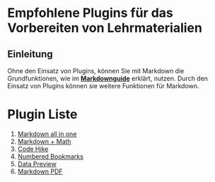 # Empfohlene Plugins für das Vorbereiten von Lehrmaterialien 

## Einleitung
Ohne den Einsatz von Plugins, können Sie mit Markdown die Grundfunktionen, wie im **[Markdownguide](/post/markdown-guide)** erklärt, nutzen. Durch den Einsatz von Plugins können sie weitere Funktionen für Markdown.

# Plugin Liste  

1. [Markdown all in one](/post/Markdown_all_in_one)
2. [Markdown + Math]((/post/markdown_math)) 
3. [Code Hike]()
4. [Numbered Bookmarks]()
5. [Data Preview]()
6. [Markdown PDF]()   
